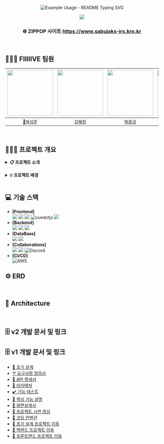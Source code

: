 <!-- 제목 -->
<p align="center">
  <img src="https://readme-typing-svg.demolab.com/?lines=%F0%9F%8F%A0+%ED%8C%9D%EC%97%85%EC%8A%A4%ED%86%A0%EC%96%B4+%EC%82%AC%EC%A0%84+%EC%98%88%EC%95%BD+%EC%84%9C%EB%B9%84%EC%8A%A4+ZIP_POP&font=Gothic+A1&size=23%&center=true&width=430&height=50&duration=4000&pause=1000&color=ffffff" alt="Example Usage - README Typing SVG">
</p>

<!-- 배너 -->
<div align="center">
    <!-- <img style="width: 50%" src="https://capsule-render.vercel.app/api?type=Waving&color=0:B2CCFF,100:D1B2FF&height=250&section=header&text=🏠ZIP_POP&desc=FIIIIIVE&descSize=20&descAlign=68&descAlignY=70&fontSize=100&animation=fadeIn&fontColor=ffff"/> -->
    <img  style="width: 50%" src="https://github.com/user-attachments/assets/e2b36e39-77bb-450e-a581-634798a2842a">
</div>

<!-- 홈페이지 링크 -->
<div align=center>
	<h3>
	    🌐 ZIPPOP 사이트
	    <a href="https://www.sabujaks-irs.kro.kr/">https://www.sabujaks-irs.kro.kr</a>
	</h3>
</div>

<br>

## 👩🏻‍💻‍ FIIIIIVE 팀원
<div align="center">

|<img src="https://github.com/user-attachments/assets/f07c38f6-72c9-460c-a7e2-d53c5afef3c1" width="150" height="150"/>|<img src="https://github.com/user-attachments/assets/4b72aa7f-a027-4499-8ebf-822bfc18609c" width="150" height="150"/>|<img src="https://github.com/user-attachments/assets/522c17d9-8d13-4071-99e0-1760122103e3" width="150" height="150"/>|<img src="https://github.com/user-attachments/assets/5a3d6982-7433-4eac-a88a-4e48007eea7a" width="150" height="150"/>|<img src="https://github.com/user-attachments/assets/dca7532e-84e6-4add-b0e8-a1b244a90f91" width="150" height="150"/>|
|:-:|:-:|:-:|:-:|:-:|
|<a href="https://github.com/seongxun">👑박성준</a>|<a href="https://github.com/hyejeung">강혜정</a>|<a href="https://github.com/mpqm">박종성</a>|<a href="https://github.com/NakyungSong">송나경</a>|<a href="https://github.com/yeoxxy">정수연</a>|

</div>

<br>

## 👨🏻‍🏫 프로젝트 개요
<details>
	<summary><b> 📋 프로젝트 소개</b></summary>
    <ul>
    <li>
        최근 화장품이나 의류를 넘어 드라마, 음악, 게임, 영화, 애니메이션 등 상관없이 각 업계에서 팝업스토어를 활용하고 있다. <br>
        <strong>팝업스토어에서는 기존 매장과의 차별점을 두기 위해 한정판 굿즈를 판매</strong>하기 때문에, 
        이를 구매하기 위해 <strong>장시간 대기하는 현상이 급증하는 추세</strong>다.
    </li>
    <br>
    <li>
        <strong>🏠ZIP_POP 이 제공하는 서비스</strong><br>
        사전예약을 통해 기존의 팝업스토어 대기 시스템을 개선하고 밤샘 대기 또는 장시간 대기로 인한 고객과 해당 팝업 주변 거주민의 불편을 해소<br>
        매장 입성에 성공했음에도 재고 소진 등의 이유로 원하는 물품을 구하지 못하는 상황을 방지할 수 있도록 사전예약자에 한 해 굿즈를 선구매
    </li>
    <br>
    <li>
        예약 기능 없이 정보 제공을 목적으로 하는 유사 사이트와 달리, <strong>🏠ZIP_POP</strong>은 하나의 사이트에서 <storng>팝업스토어와 관련된 정보 파악뿐만 아니라 예약 및 굿즈 구매까지 가능하다는 차별점</strong>이 있다.
    </li>
    </ul>
</details>

<br>

<details>
	<summary><b> 💡 프로젝트 배경</b></summary>
    <div align="center">
        <figure class="half"><img src="./docs/img/기사1.png" width=500, height=310></figure>
        <a>https://news.mt.co.kr/mtview.php?no=2024051609573785999</a>
        <p>대학원생 한지선씨(30)는 인기 유튜버 '침착맨'의 팝업스토어에 방문하기 위해 치열한 예약 경쟁을 뚫었다. 침착맨 팬 커뮤니티에서 예약 팁도 전수받았지만 "인기 상품이 모두 품절돼 아쉬워 아침 일찍 다시 방문해 볼까 생각 중이다"라고 말했다.</p>
        <figure class="half"><img src="./docs/img/기사2.png" width=500, height=300></figure>
        <a>https://www.donga.com/news/Economy/article/all/20231201/122446644/1</a>
        <p>더현대서울은 2021년 2월 개점 후 2023년 11월 중순까지 약 460회의 팝업스토어를 운영했다. 이틀에 한 개꼴로 새로운 팝업스토어를 연 셈이다. <br>‘임시 매장’의 이미지였던 팝업스토어가 ‘한정판 전문 매장’으로 진화했다고 본다. 운영 기간 제한이라는 팝업스토어의 특징이 ‘이때 아니면 못 산다’는 인식을 주게 되었다.</p>
    </div>
</details>

<br>


## 💻 기술 스택
<ul>
    <li>
        <strong>[Frontend] &nbsp;</strong><br>
        <img src="https://img.shields.io/badge/html5-E34F26?style=for-the-badge&logo=html5&logoColor=white">
        <img src="https://img.shields.io/badge/css-1572B6?style=for-the-badge&logo=css3&logoColor=white">
        <img src="https://img.shields.io/badge/javascript-F7DF1E?style=for-the-badge&logo=javascript&logoColor=white">
        <img alt="vuedotjs" src ="https://img.shields.io/badge/vue.js-4FC08D.svg?&style=for-the-badge&logo=vuedotjs&logoColor=white"/>
        <img src="https://img.shields.io/badge/pinia-F99F1C?style=for-the-badge&logo=pinia&logoColor=white">
    </li>
    <li>
        <strong>[Backend] &nbsp;</strong><br>
        <img src="https://img.shields.io/badge/springboot-6DB33F?style=for-the-badge&logo=springboot&logoColor=white">
        <img src="https://img.shields.io/badge/springsecurity-6DB33F?style=for-the-badge&logo=springsecurity&logoColor=white">
        <img src="https://img.shields.io/badge/springjpa-6DB33F?style=for-the-badge&logo=spring&logoColor=white">
    </li>
    <li>
        <strong>[DataBase] &nbsp;</strong><br>
        <img src="https://img.shields.io/badge/mariadb-003545?style=for-the-badge&logo=mariadb&logoColor=white">
        <img src="https://img.shields.io/badge/amazon s3-569A31?style=for-the-badge&logo=amazons3&logoColor=white">
    </li>
    <li>
        <strong>[Collaborations] &nbsp;</strong><br>
        <img src="https://img.shields.io/badge/Github-181717?style=for-the-badge&logo=github&logoColor=white"/>
        <img src="https://img.shields.io/badge/Git-F05032?style=for-the-badge&logo=git&logoColor=white"/>
        <img alt="Discord" src="https://img.shields.io/badge/Discord-%235865F2.svg?style=for-the-badge&logo=discord&logoColor=white">
    </li>
    <li>
        <strong>[CI/CD] &nbsp;</strong><br>
        <img alt="AWS" src="https://img.shields.io/badge/AWS-232F3E.svg?style=for-the-badge&logo=amazonwebservices&logoColor=white">
    </li>
</ul>

## ⚙ ERD
<div align="center">
    
</div>
<br>

## 🎡 Architecture
<div align="center">
    
</div>

<br>

## 🗄️ v2 개발 문서 및 링크

## 🗄️ v1 개발 문서 및 링크
<ul>
    <li> <a href="https://github.com/mpqm/spring-service-zippop/wiki/v1%E2%80%901.-%EC%B4%88%EA%B8%B0%EC%84%A4%EA%B3%84">📖 초기 설계</a></li>
    <li> <a href="https://docs.google.com/spreadsheets/d/1Oy9dhMyVrUTMVNd5EqTX9RuNqQDUb2-Y/edit?usp=sharing&ouid=117935972514311680024&rtpof=true&sd=true">➰ 요구사항 정의서</a></li>
    <li> <a href="https://jazzy-bumper-d95.notion.site/ZIPPOP-API-b8578829d1b140a6825b8880aa47e5ee">📃 API 명세서</a></li>
    <li> <a href="https://github.com/mpqm/spring-service-zippop/wiki/v1%E2%80%904.-%EC%95%84%ED%82%A4%ED%85%8D%EC%B2%98">📡 아키텍처</a></li>
    <li> <a href="https://github.com/mpqm/spring-service-zippop/wiki/v1%E2%80%905.-%EA%B8%B0%EB%8A%A5-%ED%85%8C%EC%8A%A4%ED%8A%B8">✔️ 기능 테스트 </a></li>
    <li> <a href="https://github.com/mpqm/spring-service-zippop/wiki/v1%E2%80%906-%ED%95%B5%EC%8B%AC-%EA%B8%B0%EB%8A%A5-%EC%84%A4%EB%AA%85">🔎 핵심 기능 설명</a></li>
    <li><a href="https://www.figma.com/design/Lsk0T0J6oH3GSzmzInUJPZ/%ED%99%94%EB%A9%B4%EC%84%A4%EA%B3%84%EC%84%9C?node-id=0-1&t=lKoGim9PCwtw4xTA-0">🌱 화면설계서</a></li>
    <li><a href="https://github.com/mpqm/spring-service-zippop/wiki/v1%E2%80%907.-%ED%94%84%EB%A1%9C%EC%A0%9D%ED%8A%B8-%EC%8B%9C%EC%97%B0-%EC%98%81%EC%83%81">🎥 프로젝트 시연 영상</a></li>
    <li> <a href="https://github.com/mpqm/spring-service-zippop/wiki/4.-%EC%BD%94%EB%94%A9-%EC%BB%A8%EB%B2%A4%EC%85%98">🔗 코딩 컨벤션</a></li>
    <li><a href="https://github.com/beyond-sw-camp/be06-1st-FIIIIIVE-ZIP_POP">📖 초기 설계 프로젝트 이동</a></li>
    <li><a href="https://github.com/beyond-sw-camp/be06-2nd-FIIIIIVE-ZIP_POP">📖 백엔드 프로젝트 이동</a></li>
    <li><a href="https://github.com/beyond-sw-camp/be06-3rd-FIIIIIVE-ZIP_POP">📖 프론트엔드 프로젝트 이동</a></li>
</ul>

